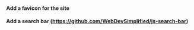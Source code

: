 #### Add a favicon for the site

#### Add a search bar (https://github.com/WebDevSimplified/js-search-bar)

